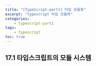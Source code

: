 ```yaml
--- 
title: "[TypeScript-part1] 타입 모듈화" 
excerpt: "typescript 타입 모듈화"
categories: 
    - typescript-part1
tags: 
    - typescript
toc: true
--- 
```

## 17.1 타입스크립트의 모듈 시스템


